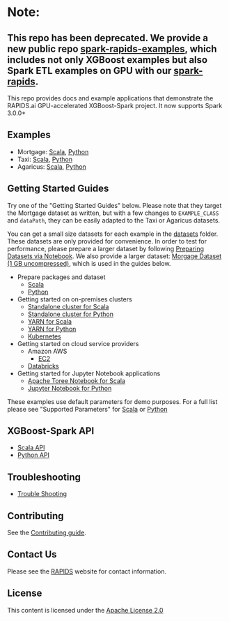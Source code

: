 # Note:
## This repo has been deprecated. We provide a new public repo  [spark-rapids-examples](https://github.com/NVIDIA/spark-rapids-examples), which includes not only XGBoost examples but also Spark ETL examples on GPU with our [spark-rapids](https://github.com/NVIDIA/spark-rapids).

This repo provides docs and example applications that demonstrate the RAPIDS.ai GPU-accelerated XGBoost-Spark project. It now supports Spark 3.0.0+

## Examples

- Mortgage: [Scala](/examples/apps/scala/src/main/scala/com/nvidia/spark/examples/mortgage), [Python](/examples/apps/python/com/nvidia/spark/examples/mortgage)
- Taxi: [Scala](/examples/apps/scala/src/main/scala/com/nvidia/spark/examples/taxi), [Python](/examples/apps/python/com/nvidia/spark/examples/taxi)
- Agaricus: [Scala](/examples/apps/scala/src/main/scala/com/nvidia/spark/examples/agaricus), [Python](/examples/apps/python/com/nvidia/spark/examples/agaricus)

## Getting Started Guides

Try one of the "Getting Started Guides" below. Please note that they target the Mortgage dataset as written, but with a few changes to `EXAMPLE_CLASS` and `dataPath`, they can be easily adapted to the Taxi or Agaricus datasets.

You can get a small size datasets for each example in the [datasets](/datasets) folder. These datasets are only provided for convenience. In order to test for performance, please prepare a larger dataset by following [Preparing Datasets via Notebook](/datasets/preparing_datasets.md). We also provide a larger dataset: [Morgage Dataset (1 GB uncompressed)](https://rapidsai-data.s3.us-east-2.amazonaws.com/spark/mortgage.zip), which is used in the guides below.

- Prepare packages and dataset
    - [Scala](/getting-started-guides/prepare-package-data/preparation-scala.md)
    - [Python](/getting-started-guides/prepare-package-data/preparation-python.md)
- Getting started on on-premises clusters
    - [Standalone cluster for Scala](/getting-started-guides/on-prem-cluster/standalone-scala.md)
    - [Standalone cluster for Python](/getting-started-guides/on-prem-cluster/standalone-python.md)
    - [YARN for Scala](/getting-started-guides/on-prem-cluster/yarn-scala.md)
    - [YARN for Python](/getting-started-guides/on-prem-cluster/yarn-python.md)
    - [Kubernetes](/getting-started-guides/on-prem-cluster/kubernetes.md)
- Getting started on cloud service providers
    - Amazon AWS
        - [EC2](/getting-started-guides/csp/aws/ec2.md)
    - [Databricks](/getting-started-guides/csp/databricks/databricks.md)
- Getting started for Jupyter Notebook applications
    - [Apache Toree Notebook for Scala](/getting-started-guides/notebook/toree.md)
    - [Jupyter Notebook for Python](/getting-started-guides/notebook/python-notebook.md)

These examples use default parameters for demo purposes. For a full list please see "Supported Parameters" for [Scala](/examples/app-parameters/supported_xgboost_parameters_scala.md) or [Python](/examples/app-parameters/supported_xgboost_parameters_python.md)

## XGBoost-Spark API

- [Scala API](/api-docs/scala.md)
- [Python API](/api-docs/python.md)

## Troubleshooting
- [Trouble Shooting](/trouble-shooting/trouble-shooting.md)

## Contributing
See the [Contributing guide](CONTRIBUTING.md).

## Contact Us

Please see the [RAPIDS](https://rapids.ai/community.html) website for contact information.

## License

This content is licensed under the [Apache License 2.0](/LICENSE)

